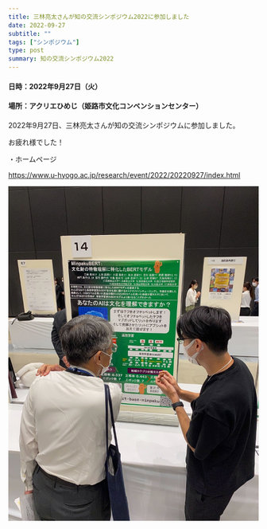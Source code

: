 ```yaml
---
title: 三林亮太さんが知の交流シンポジウム2022に参加しました
date: 2022-09-27
subtitle: ""
tags: ["シンポジウム"]
type: post
summary: 知の交流シンポジウム2022
---
```


#### 日時：2022年9月27日（火）
#### 場所：アクリエひめじ（姫路市文化コンベンションセンター）

2022年9月27日、三林亮太さんが知の交流シンポジウムに参加しました。

お疲れ様でした！

・ホームページ

https://www.u-hyogo.ac.jp/research/event/2022/20220927/index.html

![](mibayashi.jpg)


<!-- 1. 論文採録バージョン -->
<!-- [第一著者]さんの論文が「[学会フルネーム]」に採録されました。 -->

<!-- [公式Webページ](学会公式ページTopのURL) -->


<!-- 書誌情報。書式はPublicationsを参考。変にコードブロックとかで囲まなくてOK -->


<!-- [年月日]に発表予定 -->



<!-- 2. 論文発表済みバージョン -->
<!-- [第一著者]さんが「[学会フルネーム]」で発表しました。 -->

<!-- [公式Webページ](学会公式ページTopのURL) -->


<!-- 書誌情報。書式はPublicationsを参考。変にコードブロックとかで囲まなくてOK -->


<!-- 3. 論文受賞バージョン -->
<!-- [第一著者]さんの論文が「[学会フルネーム]」で「[受賞名]」を受賞しました -->

<!-- [公式Webページ](学会公式ページTopのURL) -->


<!-- 書誌情報。書式はPublicationsを参考。変にコードブロックとかで囲まなくてOK -->

<!-- 同学会複数名の場合は並べて良い感じにして -->
